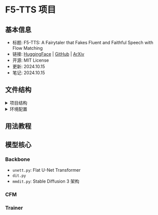 # F5-TTS 项目

## 基本信息

- 标题: F5-TTS: A Fairytaler that Fakes Fluent and Faithful Speech with Flow Matching
- 链接: [HuggingFace](https://huggingface.co/SWivid/F5-TTS) | [GitHub](https://github.com/SWivid/F5-TTS) | [ArXiv](https://arxiv.org/abs/2410.06885)
- 开源: MIT License
- 更新: 2024.10.15
- 笔记: 2024.10.15


## 文件结构

<details>
<summary>项目结构</summary>

- [x] ckpts/
  - [x] `README.md`
  - [x] E2TTS_Base/`model_1200000.pt` 1.35 GB (pt或safetensors格式)
  - [x] F5TTS_Base/`model_1200000.pt` 1.35 GB (pt或safetensors格式)
- [x] data/
  - [x] Emilia_ZH_EN_pinyin/`vocab.txt`
  - [x] `librispeech_pc_test_clean_cross_sentence.lst`
- [ ] model/
  - [ ] backbones/
    - [x] `README.md`
    - [ ] `dit.py`
    - [ ] `mmdit.py`
    - [ ] `unett.py`
  - [x] `__init__.py`: 引入三种 backbone, CFM 和 trainer
  - [ ] `cfm.py`
  - [ ] `dataset.py`
  - [ ] `ecapa_tdnn.py`
  - [ ] `modules.py`
  - [ ] `trainer.py`
  - [ ] `utils.py`
- [ ] scripts/
  - [ ] `count_max_epoch.py`
  - [ ] `count_params_gflops.py`
  - [ ] `eval_infer_batch.py`
  - [ ] `eval_infer_batch.sh`
  - [ ] `eval_librispeech_test_clean.py`
  - [ ] `eval_seedtts_testset.py`
  - [ ] `prepare_emilia.py`
  - [ ] `prepare_wenetspeech4tts.py`
- [x] tests/ref_audio/
  - [x] `test_en_1_ref_short.wav`
  - [x] `test_zh_1_ref_short.wav`
- [x] `.gitignore`
- [x] `LICENSE` -> MIT License
- [ ] `README.md`
- [ ] `gradio_app.py`
- [ ] `inference-cli.py`
- [ ] `inference-cli.toml`
- [x] `requirements.txt`
- [ ] `speech_edit.py`
- [ ] `train.py`

</details>

<details>
<summary>环境配置</summary>

常用库
- [x] torch==2.3.0+cu118
- [x] torchaudio==2.3.0+cu118
- [x] [matplotlib](https://github.com/matplotlib/matplotlib): 绘图
- [x] [numpy](https://github.com/numpy/numpy)==1.22.0<2.x: 数值计算
- [x] [torchdiffeq](https://github.com/rtqichen/torchdiffeq): Pytorch 框架下高精度的 ODE 求解器, 实现了自适应步长算法
- [x] [tqdm](https://github.com/tqdm/tqdm)>=4.65.0
- [x] [wandb](https://github.com/wandb/wandb): 日志记录

HuggingFace 库
- [x] [accelerate](https://github.com/huggingface/accelerate)>=0.33.0: 抽象多卡训练代码
- [x] [datasets](https://github.com/huggingface/datasets)
- [x] [transformers](https://github.com/huggingface/transformers)
- [x] [safetensors](https://github.com/huggingface/safetensors): 格式处理

Einstein 求和
- [x] [einops](https://github.com/arogozhnikov/einops)>=0.8.0: 处理张量维度
- [x] [einx](https://github.com/fferflo/einx)>=0.3.0: 处理基础张量运算

Lucidrains 复现
- [x] [x_transformers](https://github.com/lucidrains/x-transformers)>=1.31.14 @lucidrains 含各种实验特性的 Transformer
- [x] [ema_pytorch](https://github.com/lucidrains/ema-pytorch)>=0.5.2: 指数移动平均

用户交互部分
- [x] [cached_path](https://github.com/allenai/cached_path): 处理文件访问
- [x] [click](https://github.com/pallets/click): 命令行美化
- [x] [gradio](https://github.com/gradio-app/gradio): WebUI 交互

中文处理
- [x] [jieba](https://github.com/fxsjy/jieba): 中文分词
- [x] [pypinyin](https://github.com/mozillazg/python-pinyin): 中文拼音转换
- [x] [zhconv](https://github.com/gumblex/zhconv): 基于 MediaWiki 词汇表的最大正向匹配简繁转换
- [x] [zhon](https://github.com/tsroten/zhon): 字符串中查找 CJK, 拼音字节, 词语, 句子等

音频处理
- [x] [librosa](https://github.com/librosa/librosa): 音频信号分析
- [x] [pydub](https://github.com/jiaaro/pydub): 音频文件处理
- [x] [soundfile](https://github.com/bastibe/python-soundfile): 读写音频文件

语音识别
- [x] [faster_whisper](https://github.com/SYSTRAN/faster-whisper): 语音识别
- [x] [funasr](https://github.com/modelscope/FunASR): 语音识别
- [x] [jiwer](https://github.com/jitsi/jiwer): 自动评估语音识别系统, 含词错误率, 匹配错误率, 词信息丢失, 词信息保留, 字符错误率等指标 (最小编辑距离使用 RapidFuzz, 底层基于 C++)

声码器
- [x] [vocos](https://github.com/gemelo-ai/vocos): 声码器

</details>

## 用法教程

## 模型核心

### Backbone

- `unett.py`: Flat U-Net Transformer
- `dit.py`
- `mmdit.py`: Stable Diffusion 3 架构

### CFM

### Trainer
